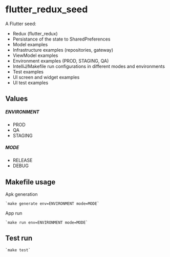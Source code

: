 # flutter_redux_seed

A Flutter seed: 
- Redux (flutter_redux)
- Persistance of the state to SharedPreferences
- Model examples
- Infrastructure examples (repositories, gateway)
- ViewModel examples
- Environment examples (PROD, STAGING, QA)
- IntelliJ/Makefile run configurations in different modes and environments
- Test examples
- UI screen and widget examples
- UI test examples

## Values
##### ENVIRONMENT
- PROD
- QA
- STAGING

##### MODE
- RELEASE
- DEBUG

## Makefile usage

Apk generation

    `make generate env=ENVIRONMENT mode=MODE`

App run

    `make run env=ENVIRONMENT mode=MODE`
    
## Test run

    `make test`